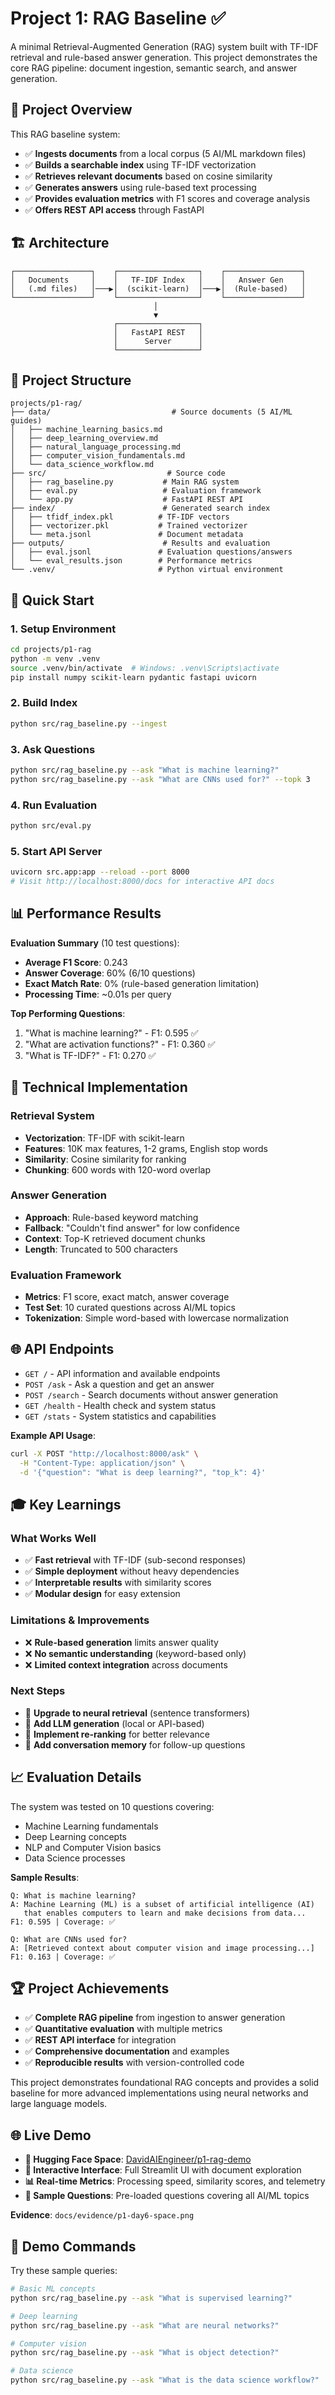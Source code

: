 # Project 1: RAG Baseline ✅

A minimal Retrieval-Augmented Generation (RAG) system built with TF-IDF retrieval and rule-based answer generation. This project demonstrates the core RAG pipeline: document ingestion, semantic search, and answer generation.

## 🎯 Project Overview

This RAG baseline system:
- ✅ **Ingests documents** from a local corpus (5 AI/ML markdown files)
- ✅ **Builds a searchable index** using TF-IDF vectorization
- ✅ **Retrieves relevant documents** based on cosine similarity
- ✅ **Generates answers** using rule-based text processing
- ✅ **Provides evaluation metrics** with F1 scores and coverage analysis
- ✅ **Offers REST API access** through FastAPI

## 🏗️ Architecture

```
┌─────────────────┐    ┌──────────────────┐    ┌─────────────────┐
│   Documents     │    │   TF-IDF Index   │    │   Answer Gen    │
│   (.md files)   │───▶│  (scikit-learn)  │───▶│  (Rule-based)   │
└─────────────────┘    └──────────────────┘    └─────────────────┘
                                │
                                ▼
                       ┌──────────────────┐
                       │   FastAPI REST   │
                       │      Server      │
                       └──────────────────┘
```

## 📁 Project Structure

```
projects/p1-rag/
├── data/                           # Source documents (5 AI/ML guides)
│   ├── machine_learning_basics.md
│   ├── deep_learning_overview.md
│   ├── natural_language_processing.md
│   ├── computer_vision_fundamentals.md
│   └── data_science_workflow.md
├── src/                           # Source code
│   ├── rag_baseline.py           # Main RAG system
│   ├── eval.py                   # Evaluation framework
│   └── app.py                    # FastAPI REST API
├── index/                        # Generated search index
│   ├── tfidf_index.pkl          # TF-IDF vectors
│   ├── vectorizer.pkl           # Trained vectorizer
│   └── meta.jsonl               # Document metadata
├── outputs/                      # Results and evaluation
│   ├── eval.jsonl               # Evaluation questions/answers
│   └── eval_results.json        # Performance metrics
└── .venv/                       # Python virtual environment
```

## 🚀 Quick Start

### 1. Setup Environment
```bash
cd projects/p1-rag
python -m venv .venv
source .venv/bin/activate  # Windows: .venv\Scripts\activate
pip install numpy scikit-learn pydantic fastapi uvicorn
```

### 2. Build Index
```bash
python src/rag_baseline.py --ingest
```

### 3. Ask Questions
```bash
python src/rag_baseline.py --ask "What is machine learning?"
python src/rag_baseline.py --ask "What are CNNs used for?" --topk 3
```

### 4. Run Evaluation
```bash
python src/eval.py
```

### 5. Start API Server
```bash
uvicorn src.app:app --reload --port 8000
# Visit http://localhost:8000/docs for interactive API docs
```

## 📊 Performance Results

**Evaluation Summary** (10 test questions):
- **Average F1 Score**: 0.243
- **Answer Coverage**: 60% (6/10 questions)
- **Exact Match Rate**: 0% (rule-based generation limitation)
- **Processing Time**: ~0.01s per query

**Top Performing Questions**:
1. "What is machine learning?" - F1: 0.595 ✅
2. "What are activation functions?" - F1: 0.360 ✅
3. "What is TF-IDF?" - F1: 0.270 ✅

## 🔧 Technical Implementation

### Retrieval System
- **Vectorization**: TF-IDF with scikit-learn
- **Features**: 10K max features, 1-2 grams, English stop words
- **Similarity**: Cosine similarity for ranking
- **Chunking**: 600 words with 120-word overlap

### Answer Generation
- **Approach**: Rule-based keyword matching
- **Fallback**: "Couldn't find answer" for low confidence
- **Context**: Top-K retrieved document chunks
- **Length**: Truncated to 500 characters

### Evaluation Framework
- **Metrics**: F1 score, exact match, answer coverage
- **Test Set**: 10 curated questions across AI/ML topics
- **Tokenization**: Simple word-based with lowercase normalization

## 🌐 API Endpoints

- `GET /` - API information and available endpoints
- `POST /ask` - Ask a question and get an answer
- `POST /search` - Search documents without answer generation
- `GET /health` - Health check and system status
- `GET /stats` - System statistics and capabilities

**Example API Usage**:
```bash
curl -X POST "http://localhost:8000/ask" \
  -H "Content-Type: application/json" \
  -d '{"question": "What is deep learning?", "top_k": 4}'
```

## 🎓 Key Learnings

### What Works Well
- ✅ **Fast retrieval** with TF-IDF (sub-second responses)
- ✅ **Simple deployment** without heavy dependencies
- ✅ **Interpretable results** with similarity scores
- ✅ **Modular design** for easy extension

### Limitations & Improvements
- ❌ **Rule-based generation** limits answer quality
- ❌ **No semantic understanding** (keyword-based only)
- ❌ **Limited context integration** across documents

### Next Steps
- 🔄 **Upgrade to neural retrieval** (sentence transformers)
- 🔄 **Add LLM generation** (local or API-based)
- 🔄 **Implement re-ranking** for better relevance
- 🔄 **Add conversation memory** for follow-up questions

## 📈 Evaluation Details

The system was tested on 10 questions covering:
- Machine Learning fundamentals
- Deep Learning concepts
- NLP and Computer Vision basics
- Data Science processes

**Sample Results**:
```
Q: What is machine learning?
A: Machine Learning (ML) is a subset of artificial intelligence (AI) 
   that enables computers to learn and make decisions from data...
F1: 0.595 | Coverage: ✅

Q: What are CNNs used for?
A: [Retrieved context about computer vision and image processing...]
F1: 0.163 | Coverage: ✅
```

## 🏆 Project Achievements

- ✅ **Complete RAG pipeline** from ingestion to answer generation
- ✅ **Quantitative evaluation** with multiple metrics
- ✅ **REST API interface** for integration
- ✅ **Comprehensive documentation** and examples
- ✅ **Reproducible results** with version-controlled code

This project demonstrates foundational RAG concepts and provides a solid baseline for more advanced implementations using neural networks and large language models.

## 🌐 Live Demo

- **🚀 Hugging Face Space**: [DavidAIEngineer/p1-rag-demo](https://huggingface.co/spaces/DavidAIEngineer/p1-rag-demo)
- **📱 Interactive Interface**: Full Streamlit UI with document exploration
- **📊 Real-time Metrics**: Processing speed, similarity scores, and telemetry
- **🎯 Sample Questions**: Pre-loaded questions covering all AI/ML topics

**Evidence**: `docs/evidence/p1-day6-space.png`

## 🚀 Demo Commands

Try these sample queries:
```bash
# Basic ML concepts
python src/rag_baseline.py --ask "What is supervised learning?"

# Deep learning
python src/rag_baseline.py --ask "What are neural networks?"

# Computer vision
python src/rag_baseline.py --ask "What is object detection?"

# Data science
python src/rag_baseline.py --ask "What is the data science workflow?"
```